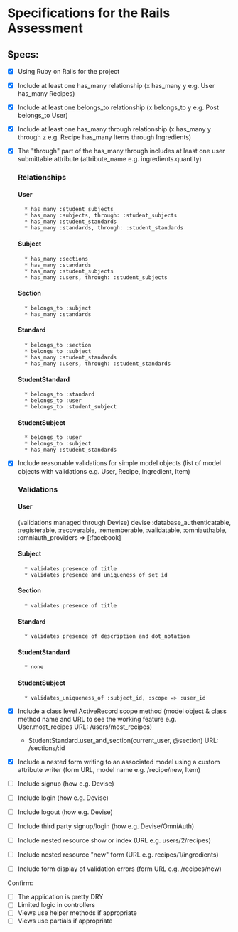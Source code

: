 # Specifications for the Rails Assessment

## Specs:
- [x] Using Ruby on Rails for the project
- [x] Include at least one has_many relationship (x has_many y e.g. User has_many Recipes)
- [x] Include at least one belongs_to relationship (x belongs_to y e.g. Post belongs_to User)
- [x] Include at least one has_many through relationship (x has_many y through z e.g. Recipe has_many Items through Ingredients)
- [x] The "through" part of the has_many through includes at least one user submittable attribute (attribute_name e.g. ingredients.quantity)

    ### Relationships

    #### User 
        * has_many :student_subjects
        * has_many :subjects, through: :student_subjects
        * has_many :student_standards
        * has_many :standards, through: :student_standards

    #### Subject
        * has_many :sections
        * has_many :standards
        * has_many :student_subjects
        * has_many :users, through: :student_subjects

    #### Section
        * belongs_to :subject
        * has_many :standards

    #### Standard
        * belongs_to :section
        * belongs_to :subject
        * has_many :student_standards
        * has_many :users, through: :student_standards

    #### StudentStandard
        * belongs_to :standard
        * belongs_to :user
        * belongs_to :student_subject
    
    #### StudentSubject
        * belongs_to :user 
        * belongs_to :subject
        * has_many :student_standards
    

- [x] Include reasonable validations for simple model objects (list of model objects with validations e.g. User, Recipe, Ingredient, Item)
    ### Validations

    #### User
    (validations managed through Devise)
    devise :database_authenticatable, :registerable,
         :recoverable, :rememberable, :validatable,
         :omniauthable, :omniauth_providers => [:facebook]

    #### Subject
        * validates presence of title
        * validates presence and uniqueness of set_id

    #### Section
        * validates presence of title
    
    #### Standard
        * validates presence of description and dot_notation

    #### StudentStandard
        * none
    
    #### StudentSubject
        * validates_uniqueness_of :subject_id, :scope => :user_id

- [x] Include a class level ActiveRecord scope method (model object & class method name and URL to see the working feature e.g. User.most_recipes URL: /users/most_recipes)
    * StudentStandard.user_and_section(current_user, @section) URL: /sections/:id
- [x] Include a nested form writing to an associated model using a custom attribute writer (form URL, model name e.g. /recipe/new, Item)
- [ ] Include signup (how e.g. Devise)
- [ ] Include login (how e.g. Devise)
- [ ] Include logout (how e.g. Devise)
- [ ] Include third party signup/login (how e.g. Devise/OmniAuth)
- [ ] Include nested resource show or index (URL e.g. users/2/recipes)
- [ ] Include nested resource "new" form (URL e.g. recipes/1/ingredients)
- [ ] Include form display of validation errors (form URL e.g. /recipes/new)

Confirm:
- [ ] The application is pretty DRY
- [ ] Limited logic in controllers
- [ ] Views use helper methods if appropriate
- [ ] Views use partials if appropriate
